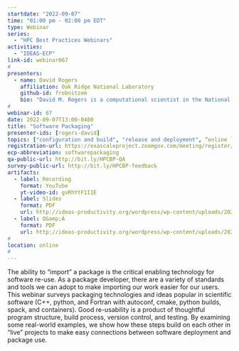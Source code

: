 ```yaml
---
startdate: "2022-09-07"
time: "01:00 pm - 02:00 pm EDT"
type: Webinar
series:
  - "HPC Best Practices Webinars"
activities:
  - "IDEAS-ECP"
link-id: webinar067
#
presenters:
  - name: David Rogers
    affiliation: Oak Ridge National Laboratory
    github-id: frobnitzem
    bio: "David M. Rogers is a computational scientist in the National Center for Computational Sciences Division at ORNL, where he works to develop mathematical and computational theory jointly with methods for multiscale modeling using HPC. He obtained his Ph.D. in Physical Chemistry from University of Cincinnati in 2009 where he worked on applying Bayes’ theorem to the free energy problem with applications to multiscale modeling of fluids and interface chemistry. After a Post-doctoral fellowship at Sandia National Labs working on modeling of desalination and ion conduction, he served as Assistant Professor of Chemistry from 2013-2019. Over that time, he has published over a range of topics including statistical mechanical methods in liquids, biomolecules, and quantum models, small nonequilibrium systems, hydration, and finite-size effects in nanoscale devices."
#
webinar-id: 67
date: 2022-09-07T13:00-0400
title: "Software Packaging"
presenter-ids: [rogers-david]
topics: ["configuration and build", "release and deployment", “online learning”]
registration-url: https://exascaleproject.zoomgov.com/meeting/register/vJIsfuCvqDorEmKKU_Dmtrut31OAjQiAeNg
ecp-abbreviation: softwarepackaging
qa-public-url: http://bit.ly/HPCBP-QA
survey-public-url: http://bit.ly/HPCBP-feedback
artifacts:
  - label: Recording
    format: YouTube
    yt-video-id: gvRhYtF1I1E
  - label: Slides
    format: PDF
    url: http://ideas-productivity.org/wordpress/wp-content/uploads/2022/09/hpcbp-067-softwarepackaging.pdf
  - label: Q&amp;A
    format: PDF
    url: http://ideas-productivity.org/wordpress/wp-content/uploads/2022/09/hpcbp-067-softwarepackaging-qa.pdf
#
location: online
#
---
```

The ability to “import” a package is the critical enabling technology for software re-use. As a package developer, there are a variety of standards and tools we can adopt to make importing our work easier for our users. This webinar surveys packaging technologies and ideas popular in scientific software (C++, python, and Fortran with autoconf, cmake, python builds, spack, and containers). Good re-usability is a product of thoughtful program structure, build process, version control, and testing. By examining some real-world examples, we show how these steps build on each other in “live” projects to make easy connections between software deployment and package use.
